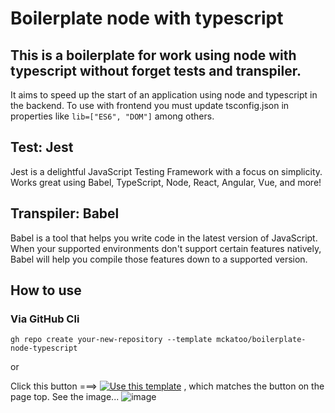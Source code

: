 # Boilerplate node with typescript

## This is a boilerplate for work using node with typescript without forget tests and transpiler.
It aims to speed up the start of an application using node and typescript in the backend.
To use with frontend you must update tsconfig.json in properties like `lib=["ES6", "DOM"]` among others.

## Test: Jest
Jest is a delightful JavaScript Testing Framework with a focus on simplicity.
Works great using Babel, TypeScript, Node, React, Angular, Vue, and more!

## Transpiler: Babel
Babel is a tool that helps you write code in the latest version of JavaScript. When your supported environments don't support certain features natively, Babel will help you compile those features down to a supported version.

## How to use

### Via GitHub Cli
`gh repo create your-new-repository --template mckatoo/boilerplate-node-typescript`

or

Click this button ===> [![Use this template](https://user-images.githubusercontent.com/7876852/137644505-fea0df3f-5c72-400d-b0a5-d09046a6ce98.png)](https://github.com/mckatoo/boilerplate-node-typescript/generate) , which matches the button on the page top. See the image...
![image](https://user-images.githubusercontent.com/7876852/137643820-afcbdcd7-c48e-4dda-bb73-8e3457932e79.png)
